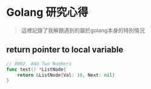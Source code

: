 # Golang 研究心得

> 這裡記錄了我解題遇到的屬於golang本身的特別情況

## return pointer to local variable
```go
// 0002. Add Two Numbers
func test() *ListNode{
    return &ListNode{Val: 10, Next: nil}
}
```